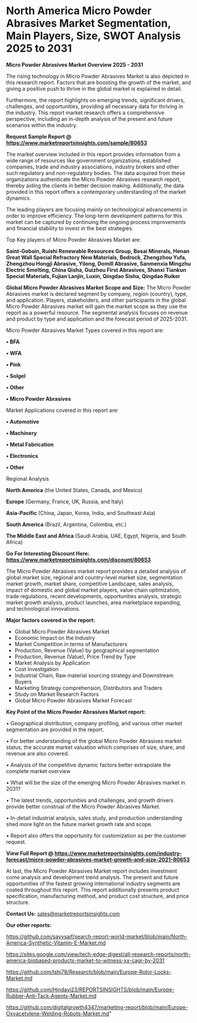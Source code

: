 # North America Micro Powder Abrasives Market Segmentation, Main Players, Size, SWOT Analysis 2025 to 2031

<Strong> Micro Powder Abrasives Market Overview 2025 - 2031</strong>

The rising technology in Micro Powder Abrasives Market is also depicted in this research report. Factors that are boosting the growth of the market, and giving a positive push to thrive in the global market is explained in detail.

Furthermore, the report highlights on emerging trends, significant drivers, challenges, and opportunities, providing all necessary data for thriving in the industry. This report market research offers a comprehensive perspective, including an in-depth analysis of the present and future scenarios within the industry.

<strong>Request Sample Report @ <a href=https://www.marketreportsinsights.com/sample/80653>https://www.marketreportsinsights.com/sample/80653</a></strong>

The market overview included in this report provides information from a wide range of resources like government organizations, established companies, trade and industry associations, industry brokers and other such regulatory and non-regulatory bodies. The data acquired from these organizations authenticate the Micro Powder Abrasives research report, thereby aiding the clients in better decision making. Additionally, the data provided in this report offers a contemporary understanding of the market dynamics.

The leading players are focusing mainly on technological advancements in order to improve efficiency. The long-term development patterns for this market can be captured by continuing the ongoing process improvements and financial stability to invest in the best strategies.

Top Key players of Micro Powder Abrasives Market are:

<strong>Saint-Gobain, Ruishi Renewable Resources Group, Bosai Minerals, Henan Great Wall Special Refractory New Materials, Bedrock, Zhengzhou Yufa, Zhengzhou Hongji Abrasive, Yilong, Domill Abrasive, Sanmenxia Mingzhu Electric Smelting, China Qisha, Guizhou First Abrasives, Shanxi Tiankun Special Materials, Fujian Lanjin, Luxin, Qingdao Sisha, Qingdao Ruiker</strong>

<strong><b>Global Micro Powder Abrasives Market Scope and Size:</b></strong>
The Micro Powder Abrasives market is declared segment by company, region (country), type, and application. Players, stakeholders, and other participants in the global Micro Powder Abrasives market will gain the market scope as they use the report as a powerful resource. The segmental analysis focuses on revenue and product by type and application and the forecast period of 2025-2031.

Micro Powder Abrasives Market Types covered in this report are:

<strong>• BFA

• WFA

• Pink

• Solgel

• Other

• Micro Powder Abrasives</strong>

Market Applications covered in this report are:

<strong>• Automotive

• Machinery

• Metal Fabrication

• Electronics

• Other</strong> 

Regional Analysis

<strong>North America</strong> (the United States, Canada, and Mexico)

<strong>Europe</strong> (Germany, France, UK, Russia, and Italy)

<strong>Asia-Pacific</strong> (China, Japan, Korea, India, and Southeast Asia)

<strong>South America</strong> (Brazil, Argentina, Colombia, etc.)

<strong>The Middle East and Africa</strong> (Saudi Arabia, UAE, Egypt, Nigeria, and South Africa)

<strong>Go For Interesting Discount Here: <a href=https://www.marketreportsinsights.com/discount/80653>https://www.marketreportsinsights.com/discount/80653</a></strong>

The Micro Powder Abrasives market report provides a detailed analysis of global market size, regional and country-level market size, segmentation market growth, market share, competitive Landscape, sales analysis, impact of domestic and global market players, value chain optimization, trade regulations, recent developments, opportunities analysis, strategic market growth analysis, product launches, area marketplace expanding, and technological innovations.

<strong><b>Major factors covered in the report:</b></strong>
<ul>
  <li>Global Micro Powder Abrasives Market </li>
  <li>Economic Impact on the Industry</li>
  <li>Market Competition in terms of Manufacturers</li>
  <li>Production, Revenue (Value) by geographical segmentation</li>
  <li>Production, Revenue (Value), Price Trend by Type</li>
  <li>Market Analysis by Application</li>
  <li>Cost Investigation</li>
  <li>Industrial Chain, Raw material sourcing strategy and Downstream Buyers</li>
  <li>Marketing Strategy comprehension, Distributors and Traders</li>
  <li>Study on Market Research Factors</li>
  <li>Global Micro Powder Abrasives Market Forecast</li>
</ul>

<strong><b>Key Point of the Micro Powder Abrasives Market report:</b></strong>

• Geographical distribution, company profiling, and various other market segmentation are provided in the report.

• For better understanding of the global Micro Powder Abrasives market status, the accurate market valuation which comprises of size, share, and revenue are also covered.

• Analysis of the competitive dynamic factors better extrapolate the complete market overview

• What will be the size of the emerging Micro Powder Abrasives market in 2031?

• The latest trends, opportunities and challenges, and growth drivers provide better construal of the Micro Powder Abrasives Market.

• In-detail industrial analysis, sales study, and production understanding shed more light on the future market growth rate and scope.

• Report also offers the opportunity for customization as per the customer request.

<strong><b>View Full Report @ <a href=https://www.marketreportsinsights.com/industry-forecast/micro-powder-abrasives-market-growth-and-size-2021-80653>https://www.marketreportsinsights.com/industry-forecast/micro-powder-abrasives-market-growth-and-size-2021-80653</a></b></strong>


At last, the Micro Powder Abrasives Market report includes investment come analysis and development trend analysis. The present and future opportunities of the fastest growing international industry segments are coated throughout this report. This report additionally presents product specification, manufacturing method, and product cost structure, and price structure.

<strong>Contact Us:</strong>
sales@marketreportsinsights.com

<strong>Our other reports:</strong>

<a href=https://github.com/sayysaif/search-report-world-market/blob/main/North-America-Synthetic-Vitamin-E-Market.md>https://github.com/sayysaif/search-report-world-market/blob/main/North-America-Synthetic-Vitamin-E-Market.md</a>

<a href=https://sites.google.com/view/tech-edge-digest/all-research-reports/north-america-biobased-products-market-to-witness-xx-cagr-by-2031>https://sites.google.com/view/tech-edge-digest/all-research-reports/north-america-biobased-products-market-to-witness-xx-cagr-by-2031</a>

<a href=https://github.com/Ishi78/Research/blob/main/Europe-Rotor-Locks-Market.md>https://github.com/Ishi78/Research/blob/main/Europe-Rotor-Locks-Market.md</a>

<a href=https://github.com/Hindavi23/REPORTSINSIGHTS/blob/main/Europe-Rubber-Anti-Tack-Agents-Market.md>https://github.com/Hindavi23/REPORTSINSIGHTS/blob/main/Europe-Rubber-Anti-Tack-Agents-Market.md</a>

<a href=https://github.com/digitalgrowth4347/marketing-report/blob/main/Europe-Oxyacetylene-Welding-Robots-Market.md>https://github.com/digitalgrowth4347/marketing-report/blob/main/Europe-Oxyacetylene-Welding-Robots-Market.md</a>"
